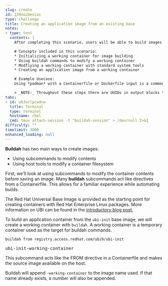 ```yaml
---
slug: create
id: 139xozbexiac
type: challenge
title: Creating an application image from an existing base
notes:
- type: text
  contents: |
    After completing this scenario, users will be able to build images from scratch or existing base images using **buildah** and other host based tools.

    # Concepts included in this scenario:
    * Initializing a working container for image building
    * Using buildah commands to modify a working container
    * Modfiying a working container with standard system tools
    * Creating an application image from a working container

    # Example Usecase:
    Using *podman* with a Containerfile or Dockerfile input is a common way to build containers from base images. However, this lab, Building containers with **buildah**, provides better control over layer creation and image contents.

    > _NOTE:_ Throughout these steps there are UUIDs in output blocks that may not match your output exactly.
tabs:
- id: wb3urlpcwdcw
  title: Terminal
  type: terminal
  hostname: rhel
  cmd: tmux attach-session -t "buildah-session" > /dev/null 2>&1
difficulty: ""
timelimit: 3000
enhanced_loading: null
---
```

**Buildah** has two main ways to create images:

* Using subcommands to modify contents
* Using host tools to modify a container filesystem

First, we'll look at using subcommands to modify the container contents before saving an image.  Many **buildah** subcommands act like directives from a Containerfile.  This allows for a familiar experience while automating builds.

The Red Hat Universal Base Image is provided as the starting point for creating containers with Red Hat Enterprise Linux packages.  More information on UBI can be found in the [introductory blog post.](https://www.redhat.com/en/blog/introducing-red-hat-universal-base-image)

To build an application container from the `ubi-init` base image, we will create a working container with `buildah`.  A working container is a temporary container used as the target for buildah commands.

```bash,run
buildah from registry.access.redhat.com/ubi9/ubi-init
```

<pre class="file">
ubi-init-working-container
</pre>

This subcommand acts like the FROM directive in a Containerfile and makes the source image available on the host.

Buildah will append `-working-container` to the image name used.  If that name already exists, a number will also be appended.
